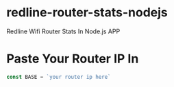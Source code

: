 # redline-router-stats-nodejs
Redline Wifi Router Stats In Node.js APP

# Paste Your Router IP In 

```js
const BASE = `your router ip here`
```
